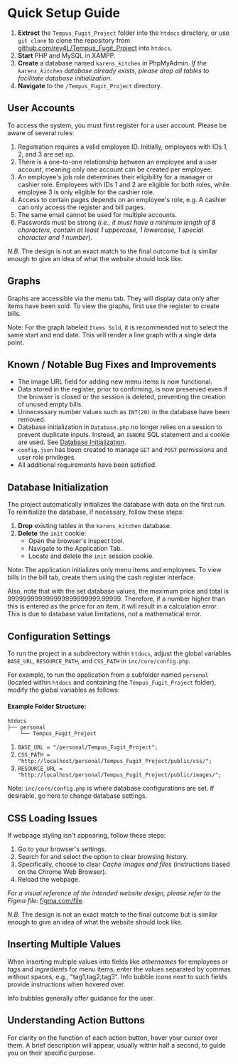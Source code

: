 # Quick Setup Guide

1. **Extract** the `Tempus_Fugit_Project` folder into the `htdocs` directory, or use `git clone` to clone the repository from [github.com/rey4L/Tempus_Fugit_Project](https://github.com/rey4L/Tempus_Fugit_Project.git) into `htdocs`.
2. **Start** PHP and MySQL in XAMPP.
3. **Create** a database named `karens_kitchen` in PhpMyAdmin. _If the `karens_kitchen` database already exists, please drop all tables to facilitate database initialization._
4. **Navigate** to the `/Tempus_Fugit_Project` directory.

## User Accounts

To access the system, you must first register for a user account. Please be aware of several rules:

1. Registration requires a valid employee ID. Initially, employees with IDs 1, 2, and 3 are set up.
2. There is a one-to-one relationship between an employee and a user account, meaning only one account can be created per employee.
3. An employee's job role determines their eligibility for a manager or cashier role. Employees with IDs 1 and 2 are eligible for both roles, while employee 3 is only eligible for the cashier role.
4. Access to certain pages depends on an employee's role, e.g. A cashier can only access the register and bill pages.
5. The same email cannot be used for multiple accounts.
6. Passwords must be strong (*i.e., it must have a minimum length of 8 characters, contain at least 1 uppercase, 1 lowercase, 1 special character and 1 number*).

_N.B._ The design is not an exact match to the final outcome but is similar enough to give an idea of what the website should look like.

## Graphs

Graphs are accessible via the menu tab. They will display data only after items have been sold. To view the graphs, first use the register to create bills.

Note: For the graph labeled `Items Sold`, it is recommended not to select the same start and end date. This will render a line graph with a single data point.

## Known / Notable Bug Fixes and Improvements

- The image URL field for adding new menu items is now functional.
- Data stored in the register, prior to confirming, is now preserved even if the browser is closed or the session is deleted, preventing the creation of unused empty bills.
- Unnecessary number values such as `INT(20)` in the database have been removed.
- Database initialization in `Database.php` no longer relies on a session to prevent duplicate inputs. Instead, an `IGNORE` SQL statement and a cookie are used. See [Database Initialization](#database-initialization).
- `config.json` has been created to manage `GET` and `POST` permissions and user role privileges.
- All additional requirements have been satisfied.

## Database Initialization

The project automatically initializes the database with data on the first run. To reinitialize the database, if necessary, follow these steps:

1. **Drop** existing tables in the `karens_kitchen` database.
2. **Delete** the `init` cookie:
    - Open the browser's inspect tool.
    - Navigate to the Application Tab.
    - Locate and delete the `init` session cookie.

Note: The application initializes only menu items and employees. To view bills in the bill tab, create them using the cash register interface.

Also, note that with the set database values, the maximum price and total is 999999999999999999999999.99999. Therefore, if a number higher than this is entered as the price for an item, it will result in a calculation error. This is due to database value limitations, not a mathematical error.

## Configuration Settings

To run the project in a subdirectory within `htdocs`, adjust the global variables `BASE_URL`, `RESOURCE_PATH`, and `CSS_PATH` in `inc/core/config.php`.

For example, to run the application from a subfolder named `personal` (located within `htdocs` and containing the `Tempus_Fugit_Project` folder), modify the global variables as follows:

#### Example Folder Structure:

```
htdocs
├── personal
    └── Tempus_Fugit_Project
```

1. `BASE_URL = "/personal/Tempus_Fugit_Project";`
2. `CSS_PATH = "http://localhost/personal/Tempus_Fugit_Project/public/css/";`
3. `RESOURCE_URL = "http://localhost/personal/Tempus_Fugit_Project/public/images/";`

Note: `inc/core/config.php` is where database configurations are set. If desirable, go here to change database settings.

## CSS Loading Issues

If webpage styling isn't appearing, follow these steps:

1. Go to your browser's settings.
2. Search for and select the option to clear browsing history.
3. Specifically, choose to clear _Cache images and files_ (instructions based on the Chrome Web Browser).
4. Reload the webpage.

_For a visual reference of the intended website design, please refer to the Figma file:_ [figma.com/file](https://www.figma.com/file/CpIRBICRaH4dku8PVfwDsJ/CSE3101_Design_Assigment_2?type=design&node-id=0%3A1&mode=design&t=FQXvdimrpZpFMqSp-1).

_N.B._ The design is not an exact match to the final outcome but is similar enough to give an idea of what the website should look like.

## Inserting Multiple Values

When inserting multiple values into fields like _othernames_ for employees or _tags_ and _ingredients_ for menu items, enter the values separated by commas without spaces, e.g., "tag1,tag2,tag3". Info bubble icons next to such fields provide instructions when hovered over.

Info bubbles generally offer guidance for the user.

## Understanding Action Buttons

For clarity on the function of each action button, hover your cursor over them. A brief description will appear, usually within half a second, to guide you on their specific purpose.
